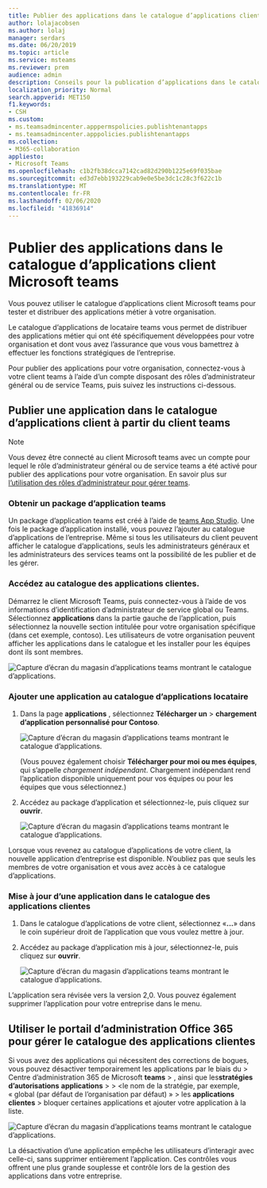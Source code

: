 ```yaml
---
title: Publier des applications dans le catalogue d’applications client Microsoft teams
author: lolajacobsen
ms.author: lolaj
manager: serdars
ms.date: 06/20/2019
ms.topic: article
ms.service: msteams
ms.reviewer: prem
audience: admin
description: Conseils pour la publication d’applications dans le catalogue d’applications client Microsoft Teams.
localization_priority: Normal
search.appverid: MET150
f1.keywords:
- CSH
ms.custom:
- ms.teamsadmincenter.apppermspolicies.publishtenantapps
- ms.teamsadmincenter.apppolicies.publishtenantapps
ms.collection:
- M365-collaboration
appliesto:
- Microsoft Teams
ms.openlocfilehash: c1b2fb38dcca7142cad82d290b1225e69f035bae
ms.sourcegitcommit: ed3d7ebb193229cab9e0e5be3dc1c28c3f622c1b
ms.translationtype: MT
ms.contentlocale: fr-FR
ms.lasthandoff: 02/06/2020
ms.locfileid: "41836914"
---
```

<a name="publish-apps-in-the-microsoft-teams-tenant-apps-catalog"></a>Publier des applications dans le catalogue d’applications client Microsoft teams
=======================================================

Vous pouvez utiliser le catalogue d’applications client Microsoft teams pour tester et distribuer des applications métier à votre organisation.

Le catalogue d’applications de locataire teams vous permet de distribuer des applications métier qui ont été spécifiquement développées pour votre organisation et dont vous avez l’assurance que vous vous bamettrez à effectuer les fonctions stratégiques de l’entreprise.

Pour publier des applications pour votre organisation, connectez-vous à votre client teams à l’aide d’un compte disposant des rôles d’administrateur général ou de service Teams, puis suivez les instructions ci-dessous.

## <a name="publish-an-app-in-the-tenant-apps-catalog-from-the-teams-client"></a>Publier une application dans le catalogue d’applications client à partir du client teams

> [!NOTE]
> Vous devez être connecté au client Microsoft teams avec un compte pour lequel le rôle d’administrateur général ou de service teams a été activé pour publier des applications pour votre organisation. En savoir plus sur [l’utilisation des rôles d’administrateur pour gérer teams](https://docs.microsoft.com/MicrosoftTeams/using-admin-roles).

### <a name="get-a-teams-app-package"></a>Obtenir un package d’application teams

Un package d’application teams est créé à l’aide de [teams App Studio](https://docs.microsoft.com/microsoftteams/platform/get-started/get-started-app-studio). Une fois le package d’application installé, vous pouvez l’ajouter au catalogue d’applications de l’entreprise. Même si tous les utilisateurs du client peuvent afficher le catalogue d’applications, seuls les administrateurs généraux et les administrateurs des services teams ont la possibilité de les publier et de les gérer.

### <a name="go-to-the-tenant-apps-catalog"></a>Accédez au catalogue des applications clientes.

Démarrez le client Microsoft Teams, puis connectez-vous à l’aide de vos informations d’identification d’administrateur de service global ou Teams. Sélectionnez **applications** dans la partie gauche de l’application, puis sélectionnez la nouvelle section intitulée pour votre organisation spécifique (dans cet exemple, contoso). Les utilisateurs de votre organisation peuvent afficher les applications dans le catalogue et les installer pour les équipes dont ils sont membres.

![Capture d’écran du magasin d’applications teams montrant le catalogue d’applications.](media/private-app-store-teams-image01.png)

### <a name="add-an-app-to-the-tenant-apps-catalog"></a>Ajouter une application au catalogue d’applications locataire

1. Dans la page **applications** , sélectionnez **Télécharger un** > **chargement d’application personnalisé pour Contoso**.

    ![Capture d’écran du magasin d’applications teams montrant le catalogue d’applications.](media/private-app-store-teams-image02.png)

    (Vous pouvez également choisir **Télécharger pour moi ou mes équipes**, qui s’appelle *chargement indépendant*. Chargement indépendant rend l’application disponible uniquement pour vos équipes ou pour les équipes que vous sélectionnez.)

2. Accédez au package d’application et sélectionnez-le, puis cliquez sur **ouvrir**.

    ![Capture d’écran du magasin d’applications teams montrant le catalogue d’applications.](media/private-app-store-teams-image03.png)

Lorsque vous revenez au catalogue d’applications de votre client, la nouvelle application d’entreprise est disponible. N’oubliez pas que seuls les membres de votre organisation et vous avez accès à ce catalogue d’applications.

### <a name="update-an-app-in-the-tenant-apps-catalog"></a>Mise à jour d’une application dans le catalogue des applications clientes

1. Dans le catalogue d’applications de votre client, sélectionnez «**...**» dans le coin supérieur droit de l’application que vous voulez mettre à jour.

2. Accédez au package d’application mis à jour, sélectionnez-le, puis cliquez sur **ouvrir**.

    ![Capture d’écran du magasin d’applications teams montrant le catalogue d’applications.](media/private-app-store-teams-image04.png)

L’application sera révisée vers la version 2,0. Vous pouvez également supprimer l’application pour votre entreprise dans le menu.

## <a name="use-the-office-365-admin-portal-to-manage-the-tenant-apps-catalog"></a>Utiliser le portail d’administration Office 365 pour gérer le catalogue des applications clientes

Si vous avez des applications qui nécessitent des corrections de bogues, vous pouvez désactiver temporairement les applications par le biais du > Centre d’administration 365 de Microsoft **teams** > , ainsi que les**stratégies d’autorisations** **applications** >  > <le nom de la stratégie, par exemple, « global (par défaut de l’organisation par défaut) » > les **applications clientes** > bloquer certaines applications et ajouter votre application à la liste.

![Capture d’écran du magasin d’applications teams montrant le catalogue d’applications.](media/private-app-store-teams-image05.png)

La désactivation d’une application empêche les utilisateurs d’interagir avec celle-ci, sans supprimer entièrement l’application. Ces contrôles vous offrent une plus grande souplesse et contrôle lors de la gestion des applications dans votre entreprise.
